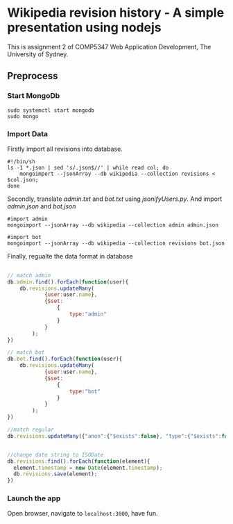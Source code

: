 # Wikipedia revision history - A simple presentation using nodejs

This is assignment 2 of COMP5347 Web Application Development, The University of Sydney.

## Preprocess

### Start MongoDb

```shell
sudo systemctl start mongodb
sudo mongo
```

### Import Data

Firstly import all revisions into database.

```shell
#!/bin/sh
ls -1 *.json | sed 's/.json$//' | while read col; do 
    mongoimport --jsonArray --db wikipedia --collection revisions < $col.json; 
done
```

Secondly, translate _admin.txt_ and _bot.txt_ using _jsonifyUsers.py_. And import _admin.json_ and _bot.json_

```shell
#import admin
mongoimport --jsonArray --db wikipedia --collection admin admin.json

#import bot
mongoimport --jsonArray --db wikipedia --collection revisions bot.json
```

Finally, regualte the data format in database

```javascript
 
// match admin
db.admin.find().forEach(function(user){
    db.revisions.updateMany(
            {user:user.name},
            {$set:
                {
                    type:"admin"
                }
            }
        );
})

// match bot
db.bot.find().forEach(function(user){
    db.revisions.updateMany(
            {user:user.name},
            {$set:
                {
                    type:"bot"
                }
            }
        );
})

//match regular
db.revisions.updateMany({"anon":{"$exists":false}, "type":{"$exists":false}},{$set:{type:"regular"}})


//change date string to ISODate
db.revisions.find().forEach(function(element){
  element.timestamp = new Date(element.timestamp);
  db.revisions.save(element);
})
```

### Launch the app

Open browser, navigate to `localhost:3000`, have fun.
